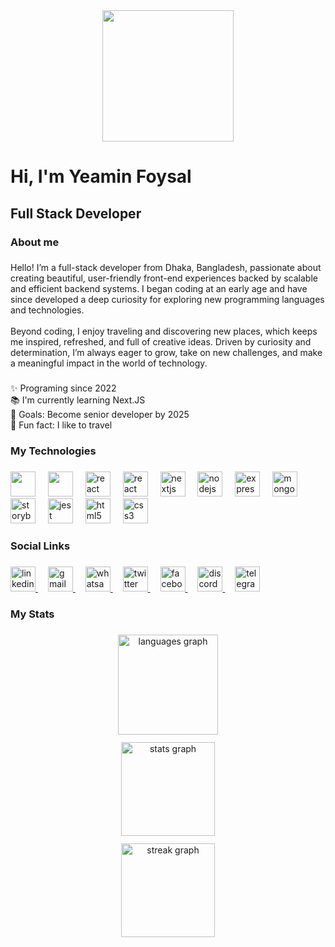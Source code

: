 <div align="center">
  <img height="210" src="https://i.postimg.cc/sXnfqPDB/Yeamin-Foysal.png"  />
</div>

###

<h1 align="left">Hi, I'm Yeamin Foysal</h1>

###

<h2 align="left">Full Stack Developer</h2>

###

<h3 align="left">About me</h3>

###

<p align="left">Hello! I’m a full-stack developer from Dhaka, Bangladesh, passionate about creating beautiful, user-friendly front-end experiences backed by scalable and efficient backend systems. I began coding at an early age and have since developed a deep curiosity for exploring new programming languages and technologies.
<br><br>Beyond coding, I enjoy traveling and discovering new places, which keeps me inspired, refreshed, and full of creative ideas. Driven by curiosity and determination, I’m always eager to grow, take on new challenges, and make a meaningful impact in the world of technology.</p>

###

<p align="left">✨ Programing since  2022<br>📚 I'm currently learning Next.JS<br>🎯 Goals: Become senior developer by 2025<br>🎲 Fun fact: I like to travel</p>

###

<h3 align="left">My Technologies</h3>

###

<div align="left">
  <img src="https://cdn.jsdelivr.net/gh/devicons/devicon/icons/javascript/javascript-original.svg" height="40" width="40 alt="javascript logo"  />
  <img width="12" />
  <img src="https://cdn.jsdelivr.net/gh/devicons/devicon/icons/typescript/typescript-original.svg" height="40" width="40 alt="typescript logo"  />
  <img width="12" />
  <img src="https://cdn.jsdelivr.net/gh/devicons/devicon/icons/react/react-original.svg" height="40" width="40" alt="react logo"  />
  <img width="12" />
  <img src="https://cdn.jsdelivr.net/gh/devicons/devicon/icons/redux/redux-original.svg" height="40" width="40" alt="react logo"  />
  <img width="12" />
  <img src="https://cdn.jsdelivr.net/gh/devicons/devicon/icons/nextjs/nextjs-original.svg" height="40" width="40" alt="nextjs logo"  />
  <img width="12" />
  <img src="https://cdn.jsdelivr.net/gh/devicons/devicon/icons/nodejs/nodejs-original.svg" height="40" width="40" alt="nodejs logo"  />
  <img width="12" />
  <img src="https://cdn.jsdelivr.net/gh/devicons/devicon/icons/express/express-original.svg" height="40" width="40" alt="express logo"  />
  <img width="12" />
  <img src="https://cdn.jsdelivr.net/gh/devicons/devicon/icons/mongodb/mongodb-original.svg" height="40" width="40" alt="mongodb logo"  />
  <img width="12" />
  <img src="https://cdn.jsdelivr.net/gh/devicons/devicon/icons/storybook/storybook-original.svg" height="40" width="40" alt="storybook logo"  />
  <img width="12" />
  <img src="https://cdn.jsdelivr.net/gh/devicons/devicon/icons/jest/jest-plain.svg" height="40" width="40" alt="jest logo"  />
  <img width="12" />
  <img src="https://cdn.jsdelivr.net/gh/devicons/devicon/icons/html5/html5-original.svg" height="40" width="40" alt="html5 logo"  />
  <img width="12" />
  <img src="https://cdn.jsdelivr.net/gh/devicons/devicon/icons/css3/css3-original.svg" height="40" width="40" alt="css3 logo"  />
</div>

###

<h3 align="left">Social Links</h3>

###

<div align="left">
  <a href="https://www.linkedin.com/in/yeamin-foysal" target="_blank">
    <img src="https://raw.githubusercontent.com/maurodesouza/profile-readme-generator/master/src/assets/icons/social/linkedin/default.svg" width="40" height="40" alt="linkedin logo"  />
  </a>
  <img width="12" />
  <a href="mailto:yeaminfoysal14@gmail.com" target="_blank">
    <img src="https://raw.githubusercontent.com/maurodesouza/profile-readme-generator/master/src/assets/icons/social/gmail/default.svg" width="40" height="40" alt="gmail logo"  />
  </a>
  <img width="12" />
  <a href="https://wa.me/8801609800359" target="_blank">
    <img src="https://raw.githubusercontent.com/maurodesouza/profile-readme-generator/master/src/assets/icons/social/whatsapp/default.svg" width="40" height="40" alt="whatsapp logo"  />
  </a>
  <img width="12" />
  <a href="https://x.com/yeaminfoysal" target="_blank">
    <img src="https://raw.githubusercontent.com/maurodesouza/profile-readme-generator/master/src/assets/icons/social/twitter/default.svg" width="40" height="40" alt="twitter logo"  />
  </a>
  <img width="12" />
  <a href="https://www.facebook.com/ariyan.yeamin.1" target="_blank">
    <img src="https://raw.githubusercontent.com/maurodesouza/profile-readme-generator/master/src/assets/icons/social/facebook/default.svg" width="40" height="40" alt="facebook logo"  />
  </a>
  <img width="12" />
  <a href="https://discord.com/users/1324055369122713621" target="_blank">
    <img src="https://raw.githubusercontent.com/maurodesouza/profile-readme-generator/master/src/assets/icons/social/discord/default.svg" width="40" height="40" alt="discord logo"  />
  </a>
  <img width="12" />
  <a href="https://t.me/yeaminfoysal" target="_blank">
    <img src="https://raw.githubusercontent.com/maurodesouza/profile-readme-generator/master/src/assets/icons/social/telegram/default.svg" width="40" height="40" alt="telegram logo"  />
  </a>
</div>

###

<h3 align="left">My Stats</h3>

###

<div align="center">
  <div style="margin-bottom: 12px;">
    <img src="https://github-readme-stats.vercel.app/api/top-langs?username=yeaminfoysal&locale=en&hide_title=false&layout=compact&card_width=320&langs_count=8&theme=dracula&hide_border=false&order=2" height="160" alt="languages graph" />
  </div>
  <div style="margin-bottom: 12px;">
     <img src="https://github-readme-stats.vercel.app/api?username=yeaminfoysal&hide_title=false&hide_rank=false&show_icons=true&include_all_commits=true&count_private=true&disable_animations=false&theme=dracula&locale=en&hide_border=false&order=1" height="150" alt="stats graph" />
  </div>
  <div>
    <img src="https://streak-stats.demolab.com?user=yeaminfoysal&locale=en&mode=daily&theme=dracula&hide_border=false&border_radius=5&order=3" height="150" alt="streak graph" />
  </div>
</div>


###
